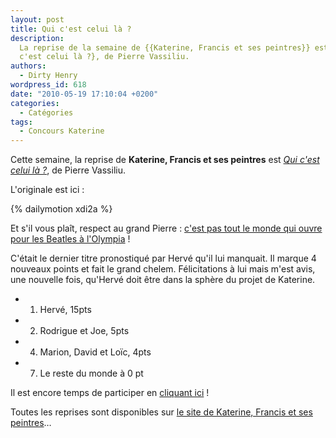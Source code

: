 ```yaml
---
layout: post
title: Qui c'est celui là ?
description:
  La reprise de la semaine de {{Katerine, Francis et ses peintres}} est {Qui
  c'est celui là ?}, de Pierre Vassiliu.
authors:
  - Dirty Henry
wordpress_id: 618
date: "2010-05-19 17:10:04 +0200"
categories:
  - Catégories
tags:
  - Concours Katerine
---
```


Cette semaine, la reprise de **Katerine, Francis et ses peintres** est
[_Qui c'est celui là ?_](http://www.katerinefrancisetsespeintres.com/20.html),
de Pierre Vassiliu.

L'originale est ici :

{% dailymotion xdi2a %}

Et s'il vous plaît, respect au grand Pierre :
[c'est pas tout le monde qui ouvre pour les Beatles à l'Olympia](http://fr.wikipedia.org/wiki/Pierre_Vassiliu)
!

C'était le dernier titre pronostiqué par Hervé qu'il lui manquait. Il marque 4
nouveaux points et fait le grand chelem. Félicitations à lui mais m'est avis,
une nouvelle fois, qu'Hervé doit être dans la sphère du projet de Katerine.

- 1. Hervé, 15pts
- 2. Rodrigue et Joe, 5pts
- 4. Marion, David et Loïc, 4pts
- 7. Le reste du monde à 0 pt

Il est encore temps de participer en [cliquant ici](569) !

Toutes les reprises sont disponibles sur
[le site de Katerine, Francis et ses peintres](http://www.katerinefrancisetsespeintres.com/)…
